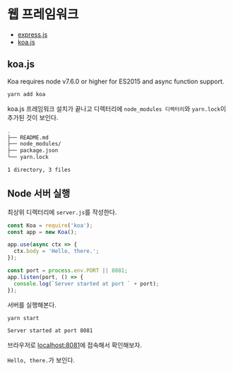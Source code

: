 # 웹 프레임워크

- [express.js](https://expressjs.com/ko/)
- [koa.js](https://koajs.com)

## koa.js

Koa requires node v7.6.0 or higher for ES2015 and async function support.

```bash
yarn add koa
```

koa.js 프레임워크 설치가 끝나고 디렉터리에 `node_modules 디렉터리`와 `yarn.lock`이 추가된 것이 보인다.

```bash
.
├── README.md
├── node_modules/
├── package.json
└── yarn.lock

1 directory, 3 files
```

## Node 서버 실행

최상위 디렉터리에 `server.js`를 작성한다.

```js
const Koa = require('koa');
const app = new Koa();

app.use(async ctx => {
  ctx.body = 'Hello, there.';
});

const port = process.env.PORT || 8081;
app.listen(port, () => {
  console.log(`Server started at port ` + port);
});
```

서버를 실행해본다.

```bash
yarn start

Server started at port 8081
```

브라우저로 [localhost:8081](//localhost:8081)에 접속해서 확인해보자.

`Hello, there.`가 보인다.
